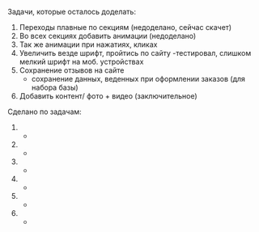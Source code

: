 Задачи, которые осталось доделать:

1) Переходы плавные по секциям (недоделано, сейчас скачет)
2) Во всех секциях добавить анимации (недоделано)
3) Так же анимации при нажатиях, кликах
4) Увеличить везде шрифт, пройтись по сайту
   -тестировал, слишком мелкий шрифт на моб. устройствах
5) Сохранение отзывов на сайте 
   + сохранение данных, веденных при оформлении заказов (для набора базы)
6) Добавить контент/ фото + видео (заключительное)


Сделано по задачам:

1) -
2) -
3) -
4) -
5) -
6) -